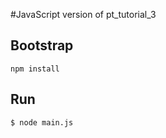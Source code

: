 #JavaScript version of pt_tutorial_3

## Bootstrap

```
npm install
```

## Run

```
$ node main.js
```
